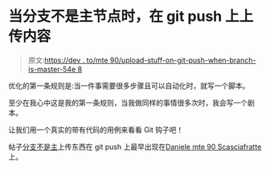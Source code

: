 # 当分支不是主节点时，在 git push 上上传内容

> 原文:[https://dev . to/mte 90/upload-stuff-on-git-push-when-branch-is-master-54e 8](https://dev.to/mte90/upload-stuff-on-git-push-when-branch-is-not-master-54e8)

优化的第一条规则是:当一件事需要很多步骤且可以自动化时，就写一个脚本。

至少在我心中这是我的第一条规则，当我做同样的事情很多次时，我会写一个剧本。

让我们用一个真实的带有代码的用例来看看 Git 钩子吧！

帖子[分支不是主](https://daniele.tech/2018/04/upload-stuff-on-push-when-branch-is-not-master/)上传东西在 git push 上最早出现在[Daniele mte 90 Scasciafratte](https://daniele.tech/eng)上。